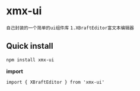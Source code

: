 xmx-ui
===
`自己封装的一个简单的ui组件库`
`1.XBraftEditor富文本编辑器`

## Quick install

```bash
npm install xmx-ui
```

**import**

```
import { XBraftEditor } from 'xmx-ui'
```
